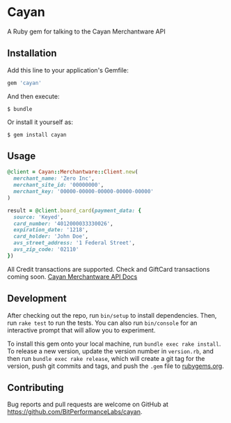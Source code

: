 # Cayan

A Ruby gem for talking to the Cayan Merchantware API

## Installation

Add this line to your application's Gemfile:

```ruby
gem 'cayan'
```

And then execute:

```shell
$ bundle
```

Or install it yourself as:

```shell
$ gem install cayan
```

## Usage

```ruby
@client = Cayan::Merchantware::Client.new(
  merchant_name: 'Zero Inc',
  merchant_site_id: '00000000',
  merchant_key: '00000-00000-00000-00000-00000'
)

result = @client.board_card(payment_data: {
  source: 'Keyed',
  card_number: '4012000033330026',
  expiration_date: '1218',
  card_holder: 'John Doe',
  avs_street_address: '1 Federal Street',
  avs_zip_code: '02110'
})
```

All Credit transactions are supported. Check and GiftCard transactions coming soon.
[Cayan Merchantware API Docs](https://cayan.com/developers/merchantware/merchantware-4-5/credit)

##

## Development

After checking out the repo, run `bin/setup` to install dependencies. Then, run `rake test` to run the tests. You can also run `bin/console` for an interactive prompt that will allow you to experiment.

To install this gem onto your local machine, run `bundle exec rake install`. To release a new version, update the version number in `version.rb`, and then run `bundle exec rake release`, which will create a git tag for the version, push git commits and tags, and push the `.gem` file to [rubygems.org](https://rubygems.org).

## Contributing

Bug reports and pull requests are welcome on GitHub at https://github.com/BitPerformanceLabs/cayan.
